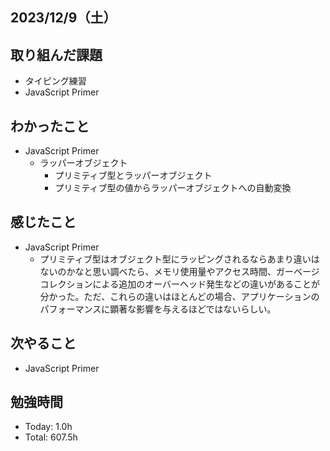 ## 2023/12/9（土）

## 取り組んだ課題

- タイピング練習
- JavaScript Primer

## わかったこと

- JavaScript Primer
  - ラッパーオブジェクト
    - プリミティブ型とラッパーオブジェクト
    - プリミティブ型の値からラッパーオブジェクトへの自動変換

## 感じたこと 
- JavaScript Primer
  - プリミティブ型はオブジェクト型にラッピングされるならあまり違いはないのかなと思い調べたら、メモリ使用量やアクセス時間、ガーベージコレクションによる追加のオーバーヘッド発生などの違いがあることが分かった。ただ、これらの違いはほとんどの場合、アプリケーションのパフォーマンスに顕著な影響を与えるほどではないらしい。

## 次やること
- JavaScript Primer

## 勉強時間

- Today: 1.0h
- Total: 607.5h
